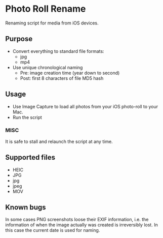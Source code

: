 # Photo Roll Rename

Renaming script for media from iOS devices.

## Purpose

* Convert everything to standard file formats:
  * jpg
  * mp4
* Use unique chronological naming
  * Pre: image creation time (year down to second)
  * Post: first 8 characters of file MD5 hash

## Usage

* Use Image Capture to load all photos from your iOS photo-roll to your Mac.
* Run the script

### MISC

It is safe to stall and relaunch the script at any time.

## Supported files

* HEIC
* JPG
* jpg
* jpeg
* MOV


## Known bugs

In some cases PNG screenshots loose their EXIF information, i.e. the information of when the image actually was created is irreversibly lost. In this case the current date is used for naming.